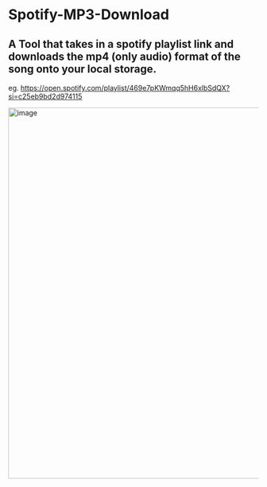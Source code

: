 # Spotify-MP3-Download

## A Tool that takes in a spotify playlist link and downloads the mp4 (only audio) format of the song onto your local storage.

eg. https://open.spotify.com/playlist/469e7pKWmqq5hH6xlbSdQX?si=c25eb9bd2d974115

<img width="746" alt="image" src="https://user-images.githubusercontent.com/69317200/191915134-5718a8ad-013b-46b4-a1d8-28354b4b6ba9.png">
